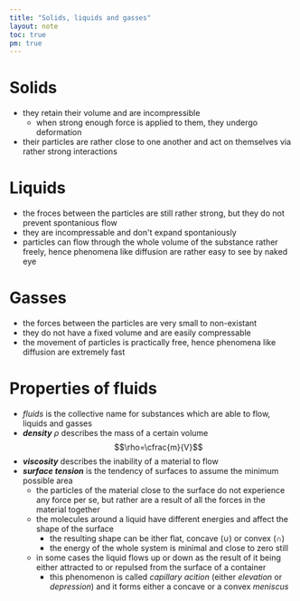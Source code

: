 ```yaml
---
title: "Solids, liquids and gasses"
layout: note
toc: true
pm: true
---
```

# Solids
- they retain their volume and are incompressible
    - when strong enough force is applied to them, they undergo deformation
- their particles are rather close to one another and act on themselves via rather strong interactions
# Liquids
- the froces between the particles are still rather strong, but they do not prevent spontanious flow
- they are incompressable and don't expand spontaniously
- particles can flow through the whole volume of the substance rather freely, hence phenomena like diffusion are rather easy to see by naked eye
# Gasses
- the forces between the particles are very small to non-existant
- they do not have a fixed volume and are easily compressable
- the movement of particles is practically free, hence phenomena like diffusion are extremely fast
# Properties of fluids
- _fluids_ is the collective name for substances which are able to flow, liquids and gasses
- **_density_** $\rho$ describes the mass of a certain volume
$$\rho=\cfrac{m}{V}$$
- **_viscosity_** describes the inability of a material to flow
- **_surface tension_** is the tendency of surfaces to assume the minimum possible area
    - the particles of the material close to the surface do not experience any force per se, but rather are a result of all the forces in the material together
    - the molecules around a liquid have different energies and affect the shape of the surface
        - the resulting shape can be ither flat, concave ($\cup$) or convex ($\cap$)
        - the energy of the whole system is minimal and close to zero still
    - in some cases the liquid flows up or down as the result of it being either attracted to or repulsed from the surface of a container
        - this phenomenon is called _capillary acition_ (either _elevation_ or _depression_) and it forms either a concave or a convex _meniscus_
